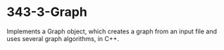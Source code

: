 # 343-3-Graph
Implements a Graph object, which creates a graph from an input file and uses several graph algorithms, in C++.
